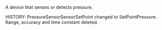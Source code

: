 A device that senses or detects pressure.

<!-- end of short definition -->
 HISTORY: PressureSensorSensorSetPoint changed to SetPointPressure. Range, accuracy and time constant deleted.
